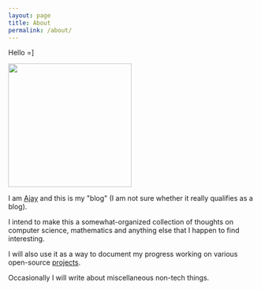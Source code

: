 ```yaml
---
layout: page
title: About
permalink: /about/
---
```


Hello =]

<img src="/blog/assets/face.jpg" width="250px" />

I am [Ajay](http://ajaymt.github.io/) and this is my "blog" (I am not sure whether it
really qualifies as a blog).

I intend to make this a somewhat-organized collection of thoughts on computer
science, mathematics and anything else that I happen to find interesting.

I will also use it as a way to document my progress working on various open-source
[projects](https://github.com/AjayMT).

Occasionally I will write about miscellaneous non-tech things.
